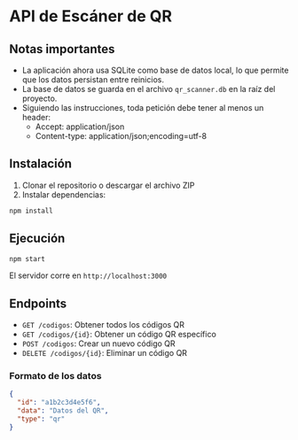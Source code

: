 # API de Escáner de QR

## Notas importantes

- La aplicación ahora usa SQLite como base de datos local, lo que permite que los datos persistan entre reinicios.
- La base de datos se guarda en el archivo `qr_scanner.db` en la raíz del proyecto.
- Siguiendo las instrucciones, toda petición debe tener al menos un header:
  - Accept: application/json
  - Content-type: application/json;encoding=utf-8

## Instalación

1. Clonar el repositorio o descargar el archivo ZIP
2. Instalar dependencias:

```bash
npm install
```

## Ejecución

```bash
npm start
```

El servidor corre en `http://localhost:3000`

## Endpoints

- `GET /codigos`: Obtener todos los códigos QR
- `GET /codigos/{id}`: Obtener un código QR específico
- `POST /codigos`: Crear un nuevo código QR
- `DELETE /codigos/{id}`: Eliminar un código QR

### Formato de los datos

```json
{
  "id": "a1b2c3d4e5f6",
  "data": "Datos del QR",
  "type": "qr"
}
```

